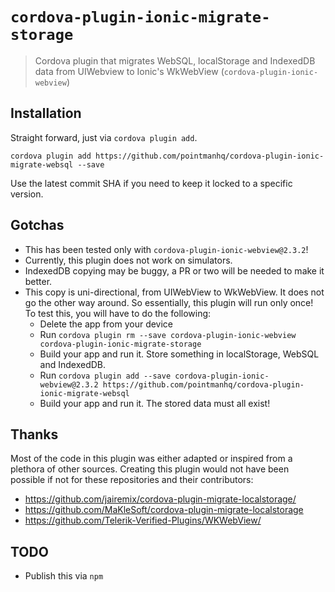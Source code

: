 # `cordova-plugin-ionic-migrate-storage`

> Cordova plugin that migrates WebSQL, localStorage and IndexedDB data from UIWebview to Ionic's WkWebView (`cordova-plugin-ionic-webview`)

## Installation

Straight forward, just via `cordova plugin add`.

```
cordova plugin add https://github.com/pointmanhq/cordova-plugin-ionic-migrate-websql --save
```

Use the latest commit SHA if you need to keep it locked to a specific version.

## Gotchas

* This has been tested only with `cordova-plugin-ionic-webview@2.3.2`!
* Currently, this plugin does not work on simulators.
* IndexedDB copying may be buggy, a PR or two will be needed to make it better.
* This copy is uni-directional, from UIWebView to WkWebView. It does not go the other way around. So essentially, this plugin will run only once! To test this, you will have to do the following:
    - Delete the app from your device
    - Run `cordova plugin rm --save cordova-plugin-ionic-webview cordova-plugin-ionic-migrate-storage`
    - Build your app and run it. Store something in localStorage, WebSQL and IndexedDB.
    - Run `cordova plugin add --save cordova-plugin-ionic-webview@2.3.2 https://github.com/pointmanhq/cordova-plugin-ionic-migrate-websql`
    - Build your app and run it. The stored data must all exist!

## Thanks

Most of the code in this plugin was either adapted or inspired from a plethora of other sources. Creating this plugin would not have been possible if not for these repositories and their contributors:

* https://github.com/jairemix/cordova-plugin-migrate-localstorage/
* https://github.com/MaKleSoft/cordova-plugin-migrate-localstorage
* https://github.com/Telerik-Verified-Plugins/WKWebView/

## TODO 

* Publish this via `npm`
